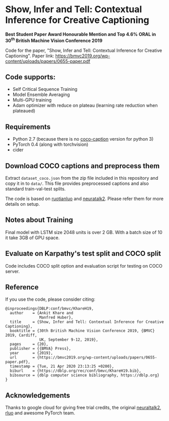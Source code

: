 # Show, Infer and Tell: Contextual Inference for Creative Captioning
**Best Student Paper Award Honourable Mention and Top 4.6% ORAL in 30<sup>th</sup> British Machine Vision Conference 2019**  

Code for the paper, "Show, Infer and Tell: Contextual Inference for Creative Captioning". Paper link: https://bmvc2019.org/wp-content/uploads/papers/0655-paper.pdf 


## Code supports:
- Self Critical Sequence Training
- Model Ensemble Averaging 
- Multi-GPU training
- Adam optimizer with reduce on plateau (learning rate reduction when plateaued)

## Requirements
- Python 2.7 (because there is no [coco-caption](https://github.com/tylin/coco-caption) version for python 3)
- PyTorch 0.4 (along with torchvision)
- cider

## Download COCO captions and preprocess them
Extract `dataset_coco.json` from the zip file included in this repository and copy it in to `data/`. This file provides preprocessed captions and also standard train-val-test splits.

The code is based on [ruotianluo](https://github.com/ruotianluo/self-critical.pytorch) and [neuratalk2](https://github.com/karpathy/neuraltalk2). Please refer them for more details on setup.

## Notes about Training
Final model with LSTM size 2048 units is over 2 GB. With a batch size of 10 it take 3GB of GPU space. 

## Evaluate on Karpathy's test split and COCO split
Code includes COCO split option and evaluation script for testing on COCO server.

## Reference
If you use the code, please consider citing:
```
@inproceedings{DBLP:conf/bmvc/KhareH19,
  author    = {Ankit Khare and
               Manfred Huber},
  title     = {Show, Infer and Tell: Contextual Inference for Creative Captioning},
  booktitle = {30th British Machine Vision Conference 2019, {BMVC} 2019, Cardiff,
               UK, September 9-12, 2019},
  pages     = {20},
  publisher = {{BMVA} Press},
  year      = {2019},
  url       = {https://bmvc2019.org/wp-content/uploads/papers/0655-paper.pdf},
  timestamp = {Tue, 21 Apr 2020 23:13:25 +0200},
  biburl    = {https://dblp.org/rec/conf/bmvc/KhareH19.bib},
  bibsource = {dblp computer science bibliography, https://dblp.org}
}
```

## Acknowledgements
Thanks to google cloud for giving free trial credits, the original [neuraltalk2](https://github.com/karpathy/neuraltalk2),  [rluo](https://github.com/ruotianluo/self-critical.pytorch) and awesome PyTorch team.

